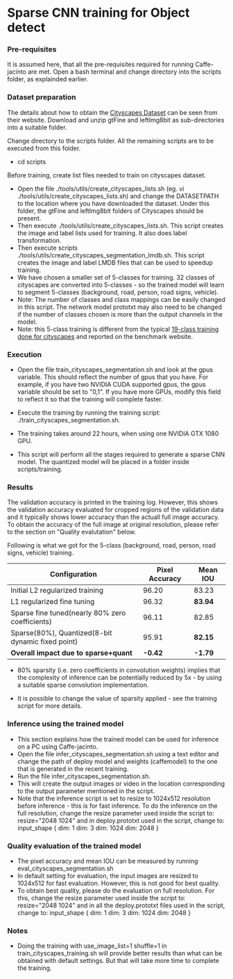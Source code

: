 # Sparse CNN training for Object detect

### Pre-requisites
It is assumed here, that all the pre-requisites required for running Caffe-jacinto are met. Open a bash terminal and change directory into the scripts folder, as explainded earlier.

### Dataset preparation
The details about how to obtain the [Cityscapes Dataset](https://www.cityscapes-dataset.com/) can be seen from their website. Download and unzip gtFine and leftImg8bit as sub-directories into a suitable folder.

Change directory to the scripts folder. All the remaining scripts are to be executed from this folder.
* cd scripts

Before training, create list files needed to train on cityscapes dataset.
* Open the file ./tools/utils/create_cityscapes_lists.sh (eg. vi ./tools/utils/create_cityscapes_lists.sh) and change the DATASETPATH to the location where you have downloaded the dataset. Under this folder, the gtFine and leftImg8bit folders of Cityscapes should be present.  
* Then execute ./tools/utils/create_cityscapes_lists.sh. This script creates the image and label lists used for training. It also does label transformation. 
* Then execute scripts ./tools/utils/create_cityscapes_segmentation_lmdb.sh. This script creates the image and label LMDB files that can be used to speedup training.  
* We have chosen a smaller set of 5-classes for training. 32 classes of cityscapes are converted into 5-classes - so the trained model will learn to segment 5-classes (background, road, person, road signs, vehicle). 
* Note: The number of classes and class mappings can be easily changed in this script. The network model prototxt may also need to be changed if the number of classes chosen is more than the output channels in the model.
* Note: this 5-class training is different from the typical [19-class training done for cityscapes](https://github.com/mcordts/cityscapesScripts) and reported on the benchmark website. 


### Execution
* Open the file train_cityscapes_segmentation.sh  and look at the gpus variable. This should reflect the number of gpus that you have. For example, if you have two NVIDIA CUDA supported gpus, the gpus variable should be set to "0,1". If you have more GPUs, modify this field to reflect it so that the training will complete faster.

* Execute the training by running the training script: ./train_cityscapes_segmentation.sh. 

* The training takes around 22 hours, when using one NVIDIA GTX 1080 GPU.

* This script will perform all the stages required to generate a sparse CNN model. The quantized model will be placed in a folder inside scripts/training.

### Results

The validation accuracy is printed in the training log. However, this shows the validation accuracy evaluated for cropped regions of the validation data and it typically shows lower accuracy than the actuall full image accuracy. To obtain the accuracy of the full image at original resolution, please refer to the section on "Quality evalutation" below.

Following is what we got for the 5-class (background, road, person, road signs, vehicle) training.


|Configuration                                    |Pixel Accuracy  |Mean IOU  |
|-------------------------------------------------|----------------|----------|
|Initial L2 regularized training                  |96.20           |83.23     |
|L1 regularized fine tuning                       |96.32           |<b>83.94  |
|Sparse fine tuned(nearly 80% zero coefficients)  |96.11           |82.85     |
|Sparse(80%), Quantized(8-bit dynamic fixed point)|95.91           |<b>82.15  |
|<b>Overall impact due to sparse+quant            |<b>-0.42        |<b>-1.79  |

* 80% sparsity (i.e. zero coefficients in convolution weights) implies that the complexity of inference can be potentially reduced by 5x - by using a suitable sparse convolution implementation.

* It is possible to change the value of sparsity applied - see the training script for more details.

### Inference using the trained model
* This section explains how the trained model can be used for inference on a PC using Caffe-jacinto.
* Open the file infer_cityscapes_segmentation.sh using a text editor and change the path of deploy model and weights (caffemodel) to the one that is generated in the recent training.
* Run the file infer_cityscapes_segmentation.sh. 
* This will create the output images or video in the location corresponding to the output parameter mentioned in the script. 
* Note that the inference script is set to resize to 1024x512 resolution before inference - this is for fast inference. To do the inference on the full resolution, change the resize parameter used inside the script to:
resize="2048 1024"
and in deploy.prototxt used in the script, change to:
input_shape {
  dim: 1
  dim: 3
  dim: 1024
  dim: 2048
}

### Quality evaluation of the trained model
* The pixel accuracy and mean IOU can be measured by running eval_cityscapes_segmentation.sh
* In default setting for evaluation, the input images are resized to 1024x512 for fast evaluation. However, this is not good for best quality.
* To obtain best quality, please do the evaluation on full resolution. For this, change the resize parameter used inside the script to:
resize="2048 1024"
and in all the deploy.prototxt files used in the script, change to:
input_shape {
  dim: 1
  dim: 3
  dim: 1024
  dim: 2048
}

### Notes
* Doing the training with 
use_image_list=1
shuffle=1
in train_cityscapes_training.sh will provide better results than what can be obtained with default settings. But that will take more time to complete the training.